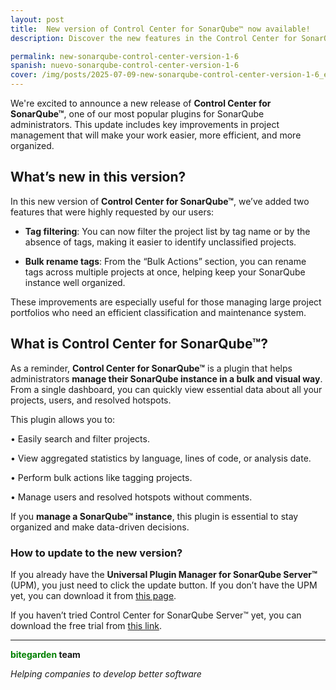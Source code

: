 ```yaml
---
layout: post
title:  New version of Control Center for SonarQube™ now available!
description: Discover the new features in the Control Center for SonarQube™ plugin – filter and rename tags in bulk.

permalink: new-sonarqube-control-center-version-1-6
spanish: nuevo-sonarqube-control-center-version-1-6
cover: /img/posts/2025-07-09-new-sonarqube-control-center-version-1-6_en.png
---
```


We're excited to announce a new release of **Control Center for SonarQube™**, one of our most popular plugins for SonarQube administrators. This update includes key improvements in project management that will make your work easier, more efficient, and more organized.

<h2>What’s new in this version?</h2>

In this new version of **Control Center for SonarQube™**, we’ve added two features that were highly requested by our users:

- **Tag filtering**: You can now filter the project list by tag name or by the absence of tags, making it easier to identify unclassified projects.

- **Bulk rename tags**: From the “Bulk Actions” section, you can rename tags across multiple projects at once, helping keep your SonarQube instance well organized.

These improvements are especially useful for those managing large project portfolios who need an efficient classification and maintenance system.

<h2>What is Control Center for SonarQube™?</h2>

As a reminder, **Control Center for SonarQube™** is a plugin that helps administrators **manage their SonarQube instance in a bulk and visual way**. From a single dashboard, you can quickly view essential data about all your projects, users, and resolved hotspots.

This plugin allows you to:

• Easily search and filter projects.

• View aggregated statistics by language, lines of code, or analysis date.

• Perform bulk actions like tagging projects.

• Manage users and resolved hotspots without comments.

If you **manage a SonarQube™ instance**, this plugin is essential to stay organized and make data-driven decisions.

<h3>How to update to the new version?</h3>

If you already have the **Universal Plugin Manager for SonarQube Server™** (UPM), you just need to click the update button. If you don’t have the UPM yet, you can download it from [this page](/es/sonarqube-upm).

If you haven’t tried Control Center for SonarQube Server™ yet, you can download the free trial from [this link](/sonarqube-control-center).
 

---
**<span style="color: green">bitegarden</span> team**

_Helping companies to develop better software_